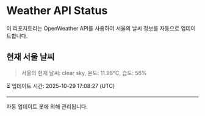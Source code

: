 
# Weather API Status

이 리포지토리는 OpenWeather API를 사용하여 서울의 날씨 정보를 자동으로 업데이트합니다.

## 현재 서울 날씨
> 서울의 현재 날씨: clear sky, 온도: 11.98°C, 습도: 56%

⏳ 업데이트 시간: 2025-10-29 17:08:27 (UTC)

---
자동 업데이트 봇에 의해 관리됩니다.
